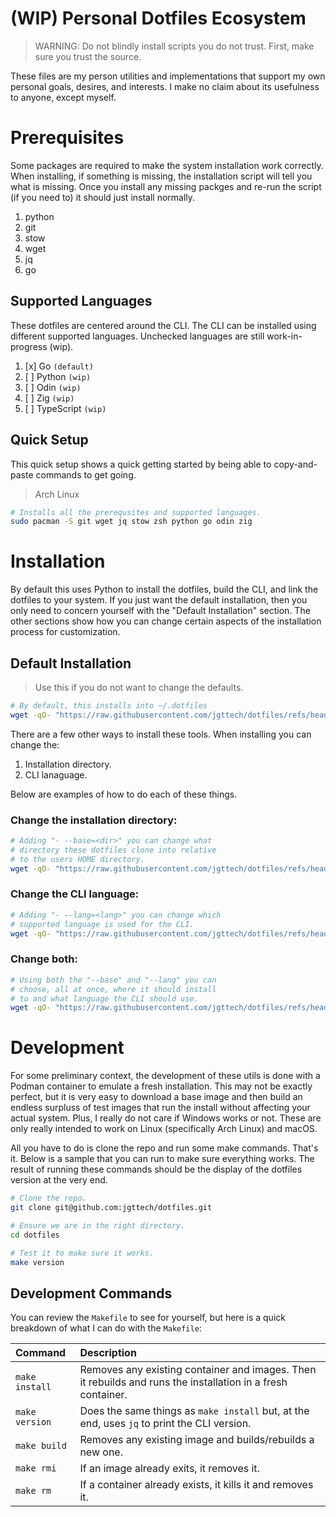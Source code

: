 # (WIP) Personal Dotfiles Ecosystem

> WARNING: Do not blindly install scripts you do not trust. First, make sure you trust the source.

These files are my person utilities and implementations that support my own personal goals, desires, and interests. I make no claim about its usefulness to anyone, except myself.

# Prerequisites

Some packages are required to make the system installation work correctly. When installing, if something is missing, the installation script will tell you what is missing. Once you install any missing packges and re-run the script (if you need to) it should just install normally.

1. python
2. git
3. stow
4. wget
5. jq
6. go

## Supported Languages

These dotfiles are centered around the CLI. The CLI can be installed using different supported languages. Unchecked languages are still work-in-progress (wip).

1. [x] Go `(default)`
2. [ ] Python `(wip)`
3. [ ] Odin `(wip)`
4. [ ] Zig `(wip)`
5. [ ] TypeScript `(wip)`

## Quick Setup

This quick setup shows a quick getting started by being able to copy-and-paste commands to get going.

> Arch Linux

```bash
# Installs all the prerequsites and supported languages.
sudo pacman -S git wget jq stow zsh python go odin zig
```

# Installation

By default this uses Python to install the dotfiles, build the CLI, and link the dotfiles to your system. If you just want the default installation, then you only need to concern yourself with the "Default Installation" section. The other sections show how you can change certain aspects of the installation process for customization.

## Default Installation

> Use this if you do not want to change the defaults.

```bash
# By default, this installs into ~/.dotfiles
wget -qO- "https://raw.githubusercontent.com/jgttech/dotfiles/refs/heads/main/bin/install" | python
```

There are a few other ways to install these tools. When installing you can change the:

1. Installation directory.
2. CLI lanaguage.

Below are examples of how to do each of these things.

### Change the installation directory:

```bash
# Adding "- --base=<dir>" you can change what
# directory these dotfiles clone into relative
# to the users HOME directory.
wget -qO- "https://raw.githubusercontent.com/jgttech/dotfiles/refs/heads/main/bin/install" | python - --base=<dir>
```

### Change the CLI language:

```bash
# Adding "- --lang=<lang>" you can change which
# supported language is used for the CLI.
wget -qO- "https://raw.githubusercontent.com/jgttech/dotfiles/refs/heads/main/bin/install" | python - --lang=<lang>
```

### Change both:

```bash
# Using both the "--base" and "--lang" you can
# choose, all at once, where it should install
# to and what language the CLI should use.
wget -qO- "https://raw.githubusercontent.com/jgttech/dotfiles/refs/heads/main/bin/install" | python - --base=<dir> --lang=<lang>
```

# Development

For some preliminary context, the development of these utils is done with a Podman container to emulate a fresh installation. This may not be exactly perfect, but it is very easy to download a base image and then build an endless surpluss of test images that run the install without affecting your actual system. Plus, I really do not care if Windows works or not. These are only really intended to work on Linux (specifically Arch Linux) and macOS.

All you have to do is clone the repo and run some make commands. That's it. Below is a sample that you can run to make sure everything works. The result of running these commands should be the display of the dotfiles version at the very end.

```bash
# Clone the repo.
git clone git@github.com:jgttech/dotfiles.git

# Ensure we are in the right directory.
cd dotfiles

# Test it to make sure it works.
make version
```

## Development Commands

You can review the `Makefile` to see for yourself, but here is a quick breakdown of what I can do with the `Makefile`:

| Command | Description |
|:-|:-|
| `make install` | Removes any existing container and images. Then it rebuilds and runs the installation in a fresh container. |
| `make version` | Does the same things as `make install` but, at the end, uses `jq` to print the CLI version. |
| `make build` | Removes any existing image and builds/rebuilds a new one. |
| `make rmi` | If an image already exits, it removes it. |
| `make rm` | If a container already exists, it kills it and removes it. |

